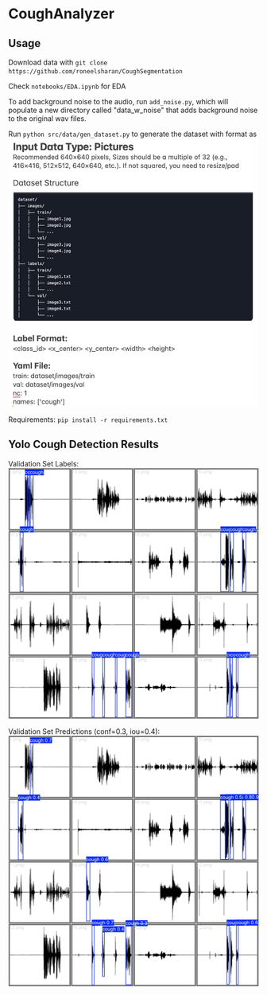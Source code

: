 # CoughAnalyzer

## Usage
Download data with
`git clone https://github.com/roneelsharan/CoughSegmentation`

Check `notebooks/EDA.ipynb` for EDA

To add background noise to the audio, run `add_noise.py`, which will populate a new directory called "data_w_noise" that adds background noise to the original wav files.

Run `python src/data/gen_dataset.py` to generate the dataset with format as
![](figures/data_format.jpg)

Requirements: `pip install -r requirements.txt`


## Yolo Cough Detection Results
Validation Set Labels:
![](src/yolo/runs/detect/val/val_batch0_labels.jpg)

Validation Set Predictions (conf=0.3, iou=0.4):
![](src/yolo/runs/detect/val/val_batch0_pred.jpg)
